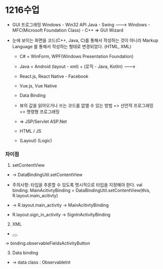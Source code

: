 # 1216수업
* GUI 프로그래밍
 Windows - Win32 API
 Java - Swing
--->
 Windows - MFC(Microsoft Foundation Class) - C++
           => GUI Wizard

* 눈에 보이는 화면을 코드(C++, Java, C)를 통해서 작성하는 것이 아니라
 Markup Language 를 통해서 작성하는 형태로 변경되었다.
 (HTML, XML)
	* C# = WinForm, WPF(Windows Presentation Foundation)
	* Java = Android
         (layout - xml) + (로직 - Java, Kotlin)
--->
	* React.js, React Native - Facebook
	* Vue.js,   Vue Native

	* Data Binding
	* 뷰의 값을 읽어오거나 쓰는 코드를 없앨 수 있는 방법
    => 선언적 프로그래밍
    => 명령형 프로그래밍

	* => JSP/Servlet  ASP.Net

	* HTML    / JS
	* (Layout)  (Logic)


### 차이점
1. setContentView
* -> DataBindingUtil.setContentView
* 주의사항: 타입을 추론할 수 있도록 명시적으로 타입을 지정해야 한다.
 val binding: MainAcitivtyBinding = DataBindingUtil.setContentView(this, R.layout.main_acitivty)

* -> R.layout.main_activity -> MainAcitivtyBinding
* R.layout.sign_in_activity -> SignInActivityBinding

2. XML
* <Button android:id="@+id/observable_fields_activity_button">
 -> binding.observableFieldsActivityButton


3. Data binding
* -> data class
     : ObservableInt
